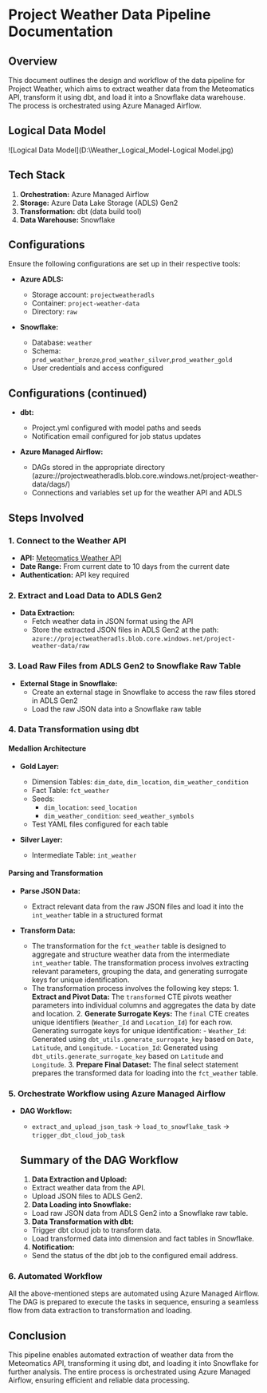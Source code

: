 # Project Weather Data Pipeline Documentation

## Overview

This document outlines the design and workflow of the data pipeline for Project Weather, which aims to extract weather data from the Meteomatics API, transform it using dbt, and load it into a Snowflake data warehouse. The process is orchestrated using Azure Managed Airflow.

## Logical Data Model

![Logical Data Model](D:\Weather_Logical_Model-Logical Model.jpg)

## Tech Stack

1. **Orchestration:** Azure Managed Airflow
2. **Storage:** Azure Data Lake Storage (ADLS) Gen2
3. **Transformation:** dbt (data build tool)
4. **Data Warehouse:** Snowflake

## Configurations

Ensure the following configurations are set up in their respective tools:

- **Azure ADLS:**
  - Storage account: `projectweatheradls`
  - Container: `project-weather-data`
  - Directory: `raw`
  
- **Snowflake:**
  - Database: `weather`
  - Schema: `prod_weather_bronze`,`prod_weather_silver`,`prod_weather_gold`
  - User credentials and access configured
  


## Configurations (continued)

- **dbt:**
  - Project.yml configured with model paths and seeds
  - Notification email configured for job status updates
  
- **Azure Managed Airflow:**
  - DAGs stored in the appropriate directory (azure://projectweatheradls.blob.core.windows.net/project-weather-data/dags/)
  - Connections and variables set up for the weather API and ADLS

## Steps Involved

### 1. Connect to the Weather API

- **API:** [Meteomatics Weather API](https://www.meteomatics.com/en/weather-api/)
- **Date Range:** From current date to 10 days from the current date
- **Authentication:** API key required

### 2. Extract and Load Data to ADLS Gen2

- **Data Extraction:**
  - Fetch weather data in JSON format using the API
  - Store the extracted JSON files in ADLS Gen2 at the path: `azure://projectweatheradls.blob.core.windows.net/project-weather-data/raw`
  
### 3. Load Raw Files from ADLS Gen2 to Snowflake Raw Table

- **External Stage in Snowflake:**
  - Create an external stage in Snowflake to access the raw files stored in ADLS Gen2
  - Load the raw JSON data into a Snowflake raw table
  
### 4. Data Transformation using dbt

#### Medallion Architecture

- **Gold Layer:**
  - Dimension Tables: `dim_date`, `dim_location`, `dim_weather_condition`
  - Fact Table: `fct_weather`
  - Seeds:
    - `dim_location`: `seed_location`
    - `dim_weather_condition`: `seed_weather_symbols`
  - Test YAML files configured for each table

- **Silver Layer:**
  - Intermediate Table: `int_weather`

#### Parsing and Transformation

- **Parse JSON Data:**
  - Extract relevant data from the raw JSON files and load it into the `int_weather` table in a structured format
  
- **Transform Data:**
  - The transformation for the `fct_weather` table is designed to aggregate and structure weather data from the intermediate `int_weather` table. The transformation process involves extracting relevant parameters, grouping the data, and generating surrogate keys for unique identification.
  - The transformation process involves the following key steps:
        1. **Extract and Pivot Data:** The `transformed` CTE pivots weather parameters into individual columns and aggregates the data by date and location.
        2. **Generate Surrogate Keys:** The `final` CTE creates unique identifiers (`Weather_Id` and `Location_Id`) for each row.\
                    Generating surrogate keys for unique identification:
                      - `Weather_Id`: Generated using `dbt_utils.generate_surrogate_key` based on `Date`, `Latitude`, and `Longitude`.
                      - `Location_Id`: Generated using `dbt_utils.generate_surrogate_key` based on `Latitude` and `Longitude`.
        3. **Prepare Final Dataset:** The final select statement prepares the transformed data for loading into the `fct_weather` table.

### 5. Orchestrate Workflow using Azure Managed Airflow

- **DAG Workflow:**
  - `extract_and_upload_json_task` -> `load_to_snowflake_task` -> `trigger_dbt_cloud_job_task`
  
  ## Summary of the DAG Workflow
    1. **Data Extraction and Upload:**
    - Extract weather data from the API.
    - Upload JSON files to ADLS Gen2.

    2. **Data Loading into Snowflake:**
    - Load raw JSON data from ADLS Gen2 into a Snowflake raw table.

    3. **Data Transformation with dbt:**
    - Trigger dbt cloud job to transform data.
    - Load transformed data into dimension and fact tables in Snowflake.

    4. **Notification:**
    - Send the status of the dbt job to the configured email address.
 
### 6. Automated Workflow

All the above-mentioned steps are automated using Azure Managed Airflow. The DAG is prepared to execute the tasks in sequence, ensuring a seamless flow from data extraction to transformation and loading.

## Conclusion

This pipeline enables automated extraction of weather data from the Meteomatics API, transforming it using dbt, and loading it into Snowflake for further analysis. The entire process is orchestrated using Azure Managed Airflow, ensuring efficient and reliable data processing.